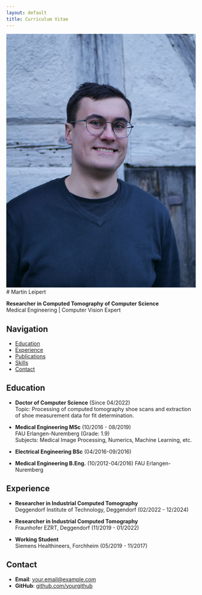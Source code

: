 ```yaml
---
layout: default
title: Curriculum Vitae
---
```


<div class="two-columns">
  <img src="/images/CV-Foto.jpg" alt="Martin Leipert">
  <div>
  # Martin Leipert

  **Researcher in Computed Tomography of Computer Science**  
  Medical Engineering | Computer Vision Expert

  ## Navigation
  - [Education](#education)
  - [Experience](#experience)
  - [Publications](#publications)
  - [Skills](#skills)
  - [Contact](#contact)

  ## Education
  - **Doctor of Computer Science** (Since 04/2022)  
    Topic: Processing of computed tomography shoe scans and extraction of shoe measurement data for fit determination.

  - **Medical Engineering MSc** (10/2016 - 08/2019)  
    FAU Erlangen-Nuremberg (Grade: 1.9)  
    Subjects: Medical Image Processing, Numerics, Machine Learning, etc.

  - **Electrical Engineering BSc** (04/2016-09/2016)

  - **Medical Engineering B.Eng.** (10/2012-04/2016)
    FAU Erlangen-Nuremberg 

  ## Experience
  - **Researcher in Industrial Computed Tomography**  
    Deggendorf Institute of Technology, Deggendorf (02/2022 - 12/2024)

  - **Researcher in Industrial Computed Tomography**  
    Fraunhofer EZRT, Deggendorf (11/2019 - 01/2022)

  - **Working Student**  
    Siemens Healthineers, Forchheim (05/2019 - 11/2017)

  ## Contact
  - **Email**: your.email@example.com  
  - **GitHub**: [github.com/yourgithub](https://github.com/yourgithub)


  </div>
</div>